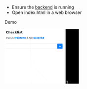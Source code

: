 * Ensure the [backend](https://github.com/TheInvader360/checklist-backend-golang) is running
* Open index.html in a web browser

Demo

![](GoBackVueFront.gif)

